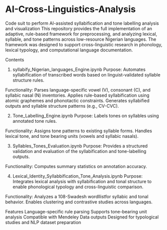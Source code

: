 # AI-Cross-Linguistics-Analysis
Code suit to perform AI-assisted syllabification and tone labelling analysis and visualization
This repository provides the full implementation of an adaptive, rule-based framework for preprocessing, and analyzing lexical, syllable, and tone patterns across low-resource Nigerian languages. The framework was designed to support cross-linguistic research in phonology, lexical typology, and computational language documentation.

Contents
1. syllabify_Nigerian_languages_Engine.ipynb
Purpose: Automates syllabification of transcribed words based on linguist-validated syllable structure rules.

Functionality:
Parses language-specific vowel (V), consonant (C), and syllabic nasal (N) inventories.
Applies rule-based syllabification using atomic graphemes and phonotactic constraints.
Generates syllabified outputs and syllable structure patterns (e.g., CV-CVC).

2. Tone_Labelling_Engine.ipynb
Purpose: Labels tones on syllables using annotated tone rules.

Functionality:
Assigns tone patterns to existing syllable forms.
Handles lexical tone, and tone bearing units (vowels and syllabic nasals).

3. Syllables_Tones_Evaluation.ipynb
Purpose: Provides a structured validation and evaluation of the syllabification and tone-labelling outputs.

Functionality:
Computes summary statistics on annotation accuracy.

4. Lexical_Identity_Syllabbification_Tone_Analysis.ipynb
Purpose: Integrates lexical analysis with syllabification and tonal structure to enable phonological typology and cross-linguistic comparison.

Functionality:
Analyzes a 108-Swadesh wordllistfor syllabic and tonal behavior.
Enables clustering and contrastive studies across languages.

Features
Language-specific rule parsing
Supports tone-bearing unit analysis
Compatible with Mendeley Data outputs
Designed for typological studies and NLP dataset preparation
